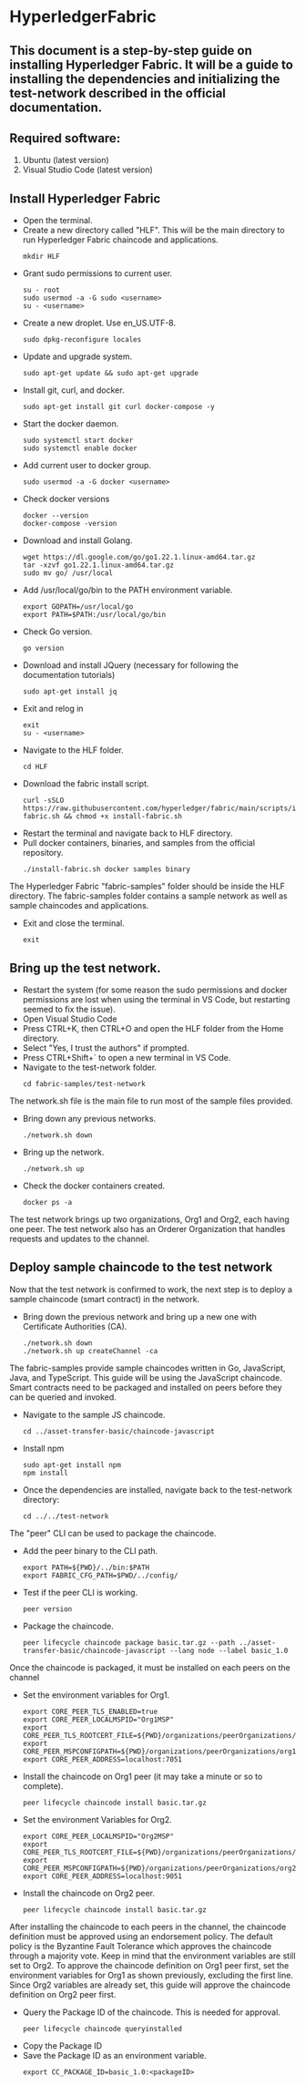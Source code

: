 # HyperledgerFabric

## This document is a step-by-step guide on installing Hyperledger Fabric. It will be a guide to installing the dependencies and initializing the test-network described in the official documentation.

## Required software:
1. Ubuntu (latest version)
2. Visual Studio Code (latest version)

## Install Hyperledger Fabric
* Open the terminal.
* Create a new directory called "HLF". This will be the main directory to run Hyperledger Fabric chaincode and applications.
  ```
  mkdir HLF
  ```
* Grant sudo permissions to current user.
  ```
  su - root
  sudo usermod -a -G sudo <username>
  su - <username>
  ```
* Create a new droplet. Use en_US.UTF-8.
  ```
  sudo dpkg-reconfigure locales
  ```
* Update and upgrade system.
  ```
  sudo apt-get update && sudo apt-get upgrade
  ```
* Install git, curl, and docker.
  ```
  sudo apt-get install git curl docker-compose -y
  ```
* Start the docker daemon.
  ```
  sudo systemctl start docker
  sudo systemctl enable docker
  ```
* Add current user to docker group.
  ```
  sudo usermod -a -G docker <username>
  ```
* Check docker versions
  ```
  docker --version
  docker-compose -version
  ```
* Download and install Golang.
  ```
  wget https://dl.google.com/go/go1.22.1.linux-amd64.tar.gz
  tar -xzvf go1.22.1.linux-amd64.tar.gz
  sudo mv go/ /usr/local
  ```
* Add /usr/local/go/bin to the PATH environment variable.
  ```
  export GOPATH=/usr/local/go
  export PATH=$PATH:/usr/local/go/bin
  ```
* Check Go version.
  ```
  go version
  ```
* Download and install JQuery (necessary for following the documentation tutorials)
  ```
  sudo apt-get install jq
  ```
* Exit and relog in
  ```
  exit
  su - <username>
  ```
* Navigate to the HLF folder.
  ```
  cd HLF
  ```
* Download the fabric install script.
  ```
  curl -sSLO https://raw.githubusercontent.com/hyperledger/fabric/main/scripts/install-fabric.sh && chmod +x install-fabric.sh
  ```
* Restart the terminal and navigate back to HLF directory.
* Pull docker containers, binaries, and samples from the official repository.
  ```
  ./install-fabric.sh docker samples binary
  ```
The Hyperledger Fabric "fabric-samples" folder should be inside the HLF directory. The fabric-samples folder contains a sample network as well as sample chaincodes and applications.
* Exit and close the terminal.
  ```
  exit
  ```
## Bring up the test network.
* Restart the system (for some reason the sudo permissions and docker permissions are lost when using the terminal in VS Code, but restarting seemed to fix the issue).
* Open Visual Studio Code
* Press CTRL+K, then CTRL+O and open the HLF folder from the Home directory.
* Select "Yes, I trust the authors" if prompted.
* Press CTRL+Shift+` to open a new terminal in VS Code.
* Navigate to the test-network folder.
  ```
  cd fabric-samples/test-network
  ```
The network.sh file is the main file to run most of the sample files provided.
* Bring down any previous networks.
  ```
  ./network.sh down
  ```
* Bring up the network.
  ```
  ./network.sh up
  ```
* Check the docker containers created.
  ```
  docker ps -a
  ```
The test network brings up two organizations, Org1 and Org2, each having one peer. The test network also has an Orderer Organization that handles requests and updates to the channel.
## Deploy sample chaincode to the test network
Now that the test network is confirmed to work, the next step is to deploy a sample chaincode (smart contract) in the network.
* Bring down the previous network and bring up a new one with Certificate Authorities (CA).
  ```
  ./network.sh down
  ./network.sh up createChannel -ca
  ```
The fabric-samples provide sample chaincodes written in Go, JavaScript, Java, and TypeScript. This guide will be using the JavaScript chaincode.
Smart contracts need to be packaged and installed on peers before they can be queried and invoked.
* Navigate to the sample JS chaincode.
  ```
  cd ../asset-transfer-basic/chaincode-javascript
  ```
* Install npm
  ```
  sudo apt-get install npm
  npm install
  ```
* Once the dependencies are installed, navigate back to the test-network directory:
  ```
  cd ../../test-network
  ```
The "peer" CLI can be used to package the chaincode.
* Add the peer binary to the CLI path.
  ```
  export PATH=${PWD}/../bin:$PATH
  export FABRIC_CFG_PATH=$PWD/../config/
  ```
* Test if the peer CLI is working.
  ```
  peer version
  ```
* Package the chaincode.
  ```
  peer lifecycle chaincode package basic.tar.gz --path ../asset-transfer-basic/chaincode-javascript --lang node --label basic_1.0
  ```
Once the chaincode is packaged, it must be installed on each peers on the channel
* Set the environment variables for Org1.
  ```
  export CORE_PEER_TLS_ENABLED=true
  export CORE_PEER_LOCALMSPID="Org1MSP"
  export CORE_PEER_TLS_ROOTCERT_FILE=${PWD}/organizations/peerOrganizations/org1.example.com/peers/peer0.org1.example.com/tls/ca.crt
  export CORE_PEER_MSPCONFIGPATH=${PWD}/organizations/peerOrganizations/org1.example.com/users/Admin@org1.example.com/msp
  export CORE_PEER_ADDRESS=localhost:7051
  ```
* Install the chaincode on Org1 peer (it may take a minute or so to complete).
  ```
  peer lifecycle chaincode install basic.tar.gz
  ```
* Set the environment Variables for Org2.
  ```
  export CORE_PEER_LOCALMSPID="Org2MSP"
  export CORE_PEER_TLS_ROOTCERT_FILE=${PWD}/organizations/peerOrganizations/org2.example.com/peers/peer0.org2.example.com/tls/ca.crt
  export CORE_PEER_MSPCONFIGPATH=${PWD}/organizations/peerOrganizations/org2.example.com/users/Admin@org2.example.com/msp
  export CORE_PEER_ADDRESS=localhost:9051
  ```
* Install the chaincode on Org2 peer.
  ```
  peer lifecycle chaincode install basic.tar.gz
  ```
After installing the chaincode to each peers in the channel, the chaincode definition must be approved using an endorsement policy. The default policy is the Byzantine Fault Tolerance which approves the chaincode through a majority vote.
Keep in mind that the environment variables are still set to Org2. To approve the chaincode definition on Org1 peer first, set the environment variables for Org1 as shown previously, excluding the first line.
Since Org2 variables are already set, this guide will approve the chaincode definition on Org2 peer first.
* Query the Package ID of the chaincode. This is needed for approval.
  ```
  peer lifecycle chaincode queryinstalled
  ```
* Copy the Package ID
* Save the Package ID as an environment variable.
  ```
  export CC_PACKAGE_ID=basic_1.0:<packageID>
  ```

